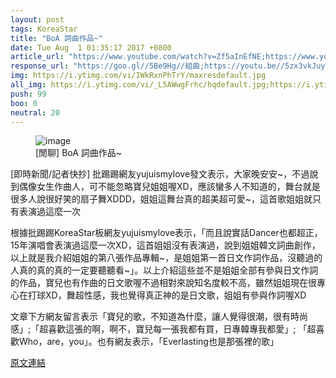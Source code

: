 ```yaml
---
layout: post
tags: KoreaStar
title: "BoA 詞曲作品~"
date: Tue Aug  1 01:35:17 2017 +0800
article_url: "https://www.youtube.com/watch?v=Zf5aInEfNE;https://www.youtube.com/watch?v=IWkRxnPhTrY;https://www.youtube.com/watch?v=_L5AWwgFrhc;https://www.youtube.com/watch?v=96Ei5CcCx20;https://www.youtube.com/watch?v=qsCQI0lWqoQ;https://www.youtube.com/watch?v=3A7Onnm18JU;https://www.youtube.com/watch?v=vK7AOO_I0hk;https://www.youtube.com/watch?v=oikoesJ9YQ8;https://www.youtube.com/watch?v=NTF3eu0W0vo;https://www.youtube.com/watch?v=tA0XOMklZd0;https://youtu.be/e3jWSgpYuE;http://i.imgur.com/e7ChYK5.jpg;https://www.youtube.com/watch?v=D6hi2kzpRd4;https://www.youtube.com/watch?v=TTxLLeyrLqw;https://www.youtube.com/watch?v=wvTWWy6osl8;https://www.youtube.com/watch?v=q72lmciOZE8;https://www.youtube.com/watch?v=2mjiPUNwuQ;https://www.youtube.com/watch?v=eCbz0zlN51U;https://www.youtube.com/watch?v=NtrTSJucaco;https://www.youtube.com/watch?v=xJpzWxn63hg;https://www.youtube.com/watch?v=ckvZFjr5V7Q;https://goo.gl/6bdzxz;https://www.youtube.com/watch?v=4ppMAr5nFfQ"
response_url: "https://goo.gl//5Be9Hg//組曲;https://youtu.be//5zx3vkJuy9w//這首Tree//12年聽到live"
img: https://i.ytimg.com/vi/IWkRxnPhTrY/maxresdefault.jpg
all_img: https://i.ytimg.com/vi/_L5AWwgFrhc/hqdefault.jpg;https://i.ytimg.com/vi/96Ei5CcCx20/maxresdefault.jpg;https://i.ytimg.com/vi/qsCQI0lWqoQ/maxresdefault.jpg;https://i.ytimg.com/vi/3A7Onnm18JU/hqdefault.jpg;https://i.ytimg.com/vi/vK7AOO_I0hk/maxresdefault.jpg;https://i.ytimg.com/vi/oikoesJ9YQ8/maxresdefault.jpg;https://i.ytimg.com/vi/NTF3eu0W0vo/maxresdefault.jpg;https://i.ytimg.com/vi/tA0XOMklZd0/maxresdefault.jpg;http://i.imgur.com/e7ChYK5.jpg;https://i.ytimg.com/vi/D6hi2kzpRd4/hqdefault.jpg;https://i.ytimg.com/vi/TTxLLeyrLqw/maxresdefault.jpg;https://i.ytimg.com/vi/wvTWWy6osl8/maxresdefault.jpg;https://i.ytimg.com/vi/q72lmciOZE8/maxresdefault.jpg;https://i.ytimg.com/vi/eCbz0zlN51U/maxresdefault.jpg;https://i.ytimg.com/vi/NtrTSJucaco/maxresdefault.jpg;https://i.ytimg.com/vi/xJpzWxn63hg/maxresdefault.jpg;https://i.ytimg.com/vi/ckvZFjr5V7Q/hqdefault.jpg;http://vlog.xuite.net/vlog/images/audio-03-l.jpg;https://i.ytimg.com/vi/4ppMAr5nFfQ/hqdefault.jpg
push: 99
boo: 0
neutral: 20
---
```


<figure>
<img src="https://i.ytimg.com/vi/IWkRxnPhTrY/maxresdefault.jpg" alt="image">
<figcaption>
[閒聊] BoA 詞曲作品~
</figcaption>
</figure>



[即時新聞/記者快抄] 批踢踢網友yujuismylove發文表示，大家晚安安~，不過說到偶像女生作曲人，可不能忽略寶兒姐姐喔XD，應該蠻多人不知道的，舞台就是很多人說很好笑的扇子舞XDDD，姐姐這舞台真的超美超可愛~，這首歌姐姐就只有表演過這麼一次

根據批踢踢KoreaStar板網友yujuismylove表示，「而且說實話Dancer也都超正，15年演唱會表演過這麼一次XD，這首姐姐沒有表演過，說到姐姐韓文詞曲創作，以上就是我介紹姐姐的第八張作品專輯~，是姐姐第一首日文作詞作品，沒聽過的人真的真的真的一定要聽聽看~」。以上介紹這些並不是姐姐全部有參與日文作詞的作品，寶兒也有作曲的日文歌喔不過相對來說知名度較不高，雖然姐姐現在很專心在打球XD，舞超性感，我也覺得真正神的是日文歌，姐姐有參與作詞喔XD

文章下方網友留言表示「寶兒的歌，不知道為什麼，讓人覺得很潮，很有時尚感」;「超喜歡這張的啊，啊不，寶兒每一張我都有買，日專韓專我都愛」; 「超喜歡Who，are，you」。也有網友表示，「Everlasting也是那張裡的歌」

<a href = "https://www.ptt.cc/bbs/KoreaStar/M.1501522522.A.FED.html">原文連結</a>

